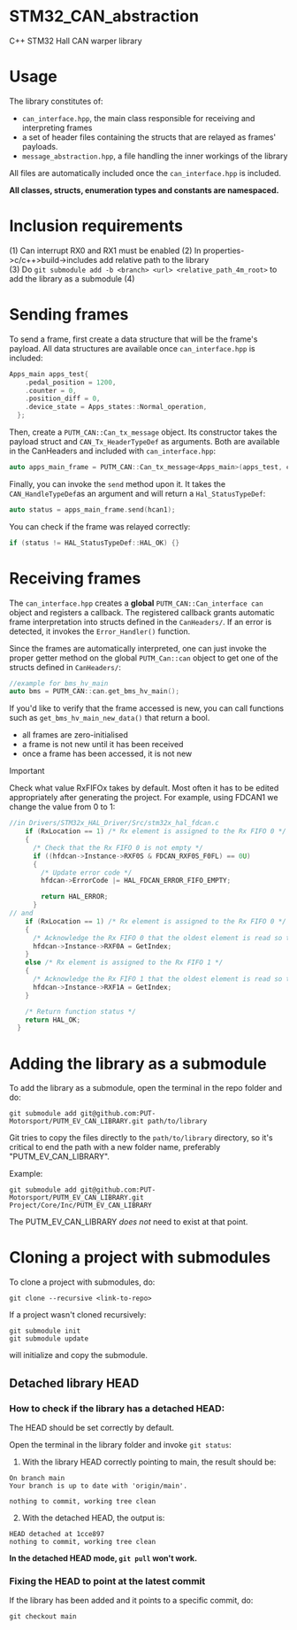 # STM32_CAN_abstraction
C++ STM32 Hall CAN warper library

# Usage

The library constitutes of:

- `can_interface.hpp`, the main class responsible for receiving and interpreting frames
- a set of header files containing the structs that are relayed as frames' payloads.
- `message_abstraction.hpp`, a file handling the inner workings of the library

All files are automatically included once the `can_interface.hpp` is included.

**All classes, structs, enumeration types and constants are namespaced.**

# Inclusion requirements

(1) Can interrupt RX0 and RX1 must be enabled
(2) In properties->c/c++>build->includes add relative path to the library\
(3) Do `git submodule add -b <branch> <url> <relative_path_4m_root>` to add the library as a submodule
(4)

# Sending frames

To send a frame, first create a data structure that will be the frame's payload. All data structures are available once `can_interface.hpp` is included:

```c++
Apps_main apps_test{
    .pedal_position = 1200,
    .counter = 0,
    .position_diff = 0,
    .device_state = Apps_states::Normal_operation,
  };
```

Then, create a `PUTM_CAN::Can_tx_message` object. Its constructor takes the payload struct and `CAN_Tx_HeaderTypeDef` as arguments. Both are available in the CanHeaders and included with `can_interface.hpp`:

```c++
auto apps_main_frame = PUTM_CAN::Can_tx_message<Apps_main>(apps_test, can_tx_header_APPS_MAIN);
```

Finally, you can invoke the `send` method upon it. It takes the `CAN_HandleTypeDef`as an argument and will return a `Hal_StatusTypeDef`:

```c++
auto status = apps_main_frame.send(hcan1);
```

You can check if the frame was relayed correctly:

```c++
if (status != HAL_StatusTypeDef::HAL_OK) {}
```

# Receiving frames

The `can_interface.hpp` creates a **global** `PUTM_CAN::Can_interface can` object and registers a callback. The registered callback grants automatic frame interpretation into structs defined in the `CanHeaders/`. If an error is detected, it invokes the `Error_Handler()` function.

Since the frames are automatically interpreted, one can just invoke the proper getter method on the global `PUTM_Can::can` object to get one of the structs defined in `CanHeaders/`:

```c++
//example for bms_hv_main
auto bms = PUTM_CAN::can.get_bms_hv_main();
```

If you'd like to verify that the frame accessed is new, you can call functions such as `get_bms_hv_main_new_data()` that return a bool.

- all frames are zero-initialised
- a frame is not new until it has been received
- once a frame has been accessed, it is not new

> [!IMPORTANT]
> Check what value RxFIFOx takes by default. Most often it has to be edited appropriately after generating the project.
For example, using FDCAN1 we change the value from 0 to 1:
```c++
//in Drivers/STM32x_HAL_Driver/Src/stm32x_hal_fdcan.c
    if (RxLocation == 1) /* Rx element is assigned to the Rx FIFO 0 */
    {
      /* Check that the Rx FIFO 0 is not empty */
      if ((hfdcan->Instance->RXF0S & FDCAN_RXF0S_F0FL) == 0U)
      {
        /* Update error code */
        hfdcan->ErrorCode |= HAL_FDCAN_ERROR_FIFO_EMPTY;

        return HAL_ERROR;
      }
// and
    if (RxLocation == 1) /* Rx element is assigned to the Rx FIFO 0 */
    {
      /* Acknowledge the Rx FIFO 0 that the oldest element is read so that it increments the GetIndex */
      hfdcan->Instance->RXF0A = GetIndex;
    }
    else /* Rx element is assigned to the Rx FIFO 1 */
    {
      /* Acknowledge the Rx FIFO 1 that the oldest element is read so that it increments the GetIndex */
      hfdcan->Instance->RXF1A = GetIndex;
    }

    /* Return function status */
    return HAL_OK;
  }
```

# Adding the library as a submodule

To add the library as a submodule, open the terminal in the repo folder and do:

`git submodule add git@github.com:PUT-Motorsport/PUTM_EV_CAN_LIBRARY.git path/to/library`

Git tries to copy the files directly to the `path/to/library` directory, so it's critical to end the path with a new folder name, preferably "PUTM_EV_CAN_LIBRARY".

Example:
```
git submodule add git@github.com:PUT-Motorsport/PUTM_EV_CAN_LIBRARY.git Project/Core/Inc/PUTM_EV_CAN_LIBRARY
```

The PUTM_EV_CAN_LIBRARY *does not* need to exist at that point.

# Cloning a project with submodules

To clone a project with submodules, do:
```
git clone --recursive <link-to-repo>
```

If a project wasn't cloned recursively:
```
git submodule init
git submodule update
```
will initialize and copy the submodule.

## Detached library HEAD

### How to check if the library has a detached HEAD:

The HEAD should be set correctly by default.

Open the terminal in the library folder and invoke `git status`:

1) With the library HEAD correctly pointing to main, the result should be:

```
On branch main
Your branch is up to date with 'origin/main'.

nothing to commit, working tree clean
```

2) With the detached HEAD, the output is:
   
```
HEAD detached at 1cce897
nothing to commit, working tree clean
```
**In the detached HEAD mode, `git pull` won't work.**

### Fixing the HEAD to point at the latest commit

If the library has been added and it points to a specific commit, do:

```git
git checkout main
```
